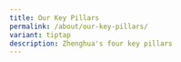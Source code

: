 ```yaml
---
title: Our Key Pillars
permalink: /about/our-key-pillars/
variant: tiptap
description: Zhenghua's four key pillars
---
```

<p></p>
